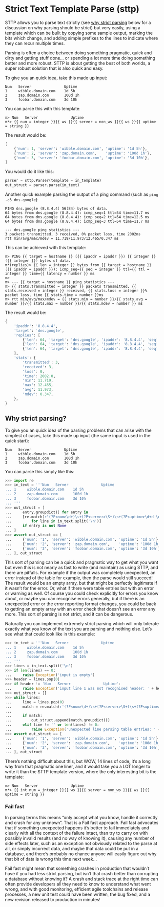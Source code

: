 # Strict Text Template Parse (sttp)

STTP allows you to parse text strictly (see [why strict parsing](#why-strict-parsing)
below for a discussion on why parsing should be strict) but very easily, using
a template which can be built by copying some sample output, marking the bits which
change, and adding simple prefixes to the lines to indicate where they can recur
multiple times.

Parsing is often a choice between doing something pragmatic, quick and
dirty and getting stuff done... or spending a lot more time doing something
better and more robust. STTP is about getting the best of both worlds, a
super robust solution that is also quick and easy.

To give you an quick idea, take this made up input:

```text
Num   Server               Uptime
1     wibble.domain.com    1d 5h
2     zap.domain.com       100d 1h
3     foobar.domain.com    3d 10h
```

You can parse this with this template:

```text
m> Num   Server               Uptime
m*> {{ num = integer }}{{ ws }}{{ server = non_ws }}{{ ws }}{{ uptime = string }}
```

The result would be:

```python
[
    {'num': 1, 'server': 'wibble.domain.com', 'uptime': '1d 5h'},
    {'num': 2, 'server': 'zap.domain.com',    'uptime': '100d 1h'},
    {'num': 3, 'server': 'foobar.domain.com', 'uptime': '3d 10h'},
]
```

You would do it like this:

```python
parser = sttp.Parser(template = in_template)
out_struct = parser.parse(in_text)
```

Another quick example parsing the output of a ping command (such as `ping -c3 dns.google`):

```text
PING dns.google (8.8.4.4) 56(84) bytes of data.
64 bytes from dns.google (8.8.4.4): icmp_seq=1 ttl=54 time=11.7 ms
64 bytes from dns.google (8.8.4.4): icmp_seq=2 ttl=54 time=12.5 ms
64 bytes from dns.google (8.8.4.4): icmp_seq=3 ttl=54 time=11.7 ms

--- dns.google ping statistics ---
3 packets transmitted, 3 received, 0% packet loss, time 2002ms
rtt min/avg/max/mdev = 11.719/11.973/12.465/0.347 ms
```

This can be achieved with this template:

```text
m> PING {{ target = hostname }} ({{ ipaddr = ipaddr }}) {{ integer }}({{ integer }}) bytes of data.
m*(replies)> {{ len = integer }} bytes from {{ target = hostname }} ({{ ipaddr = ipaddr }}): icmp_seq={{ seq = integer }} ttl={{ ttl = integer }} time={{ latency = number }} ms
m>
m> --- {{ target = hostname }} ping statistics ---
m> {{ stats.transmitted = integer }} packets transmitted, {{ stats.received = integer }} received, {{ stats.loss = integer }}% packet loss, time {{ stats.time = number }}ms
m> rtt min/avg/max/mdev = {{ stats.min = number }}/{{ stats.avg = number }}/{{ stats.max = number }}/{{ stats.mdev = number }} ms
```

The result would be:

```python
{
    'ipaddr': '8.8.4.4',
    'target': 'dns.google',
    'replies': [
        {'len': 64, 'target': 'dns.google', 'ipaddr': '8.8.4.4', 'seq': 1, 'ttl': 54, 'latency': 11.7},
        {'len': 64, 'target': 'dns.google', 'ipaddr': '8.8.4.4', 'seq': 2, 'ttl': 54, 'latency': 12.5},
        {'len': 64, 'target': 'dns.google', 'ipaddr': '8.8.4.4', 'seq': 3, 'ttl': 54, 'latency': 11.7},
    ],
    'stats': {
        'transmitted': 3,
        'received': 3,
        'loss': 0,
        'time': 2002.0,
        'min': 11.719,
        'max': 12.465,
        'avg': 11.973,
        'mdev': 0.347,
    },
}
```

## Why strict parsing?

To give you an quick idea of the parsing problems that can arise with the simplest of
cases, take this made up input (the same input is used in the quick start):

```text
Num   Server               Uptime
1     wibble.domain.com    1d 5h
2     zap.domain.com       100d 1h
3     foobar.domain.com    3d 10h
```

You can parse this simply like this:

```python
>>> import re
>>> in_text = '''Num   Server               Uptime
... 1     wibble.domain.com    1d 5h
... 2     zap.domain.com       100d 1h
... 3     foobar.domain.com    3d 10h
... '''
>>> out_struct = [
...     entry.groupdict() for entry in
...     [re.match(r'(?P<num>\d+)\s+(?P<server>\S+)\s+(?P<uptime>\d+d \d+h)', line)
...         for line in in_text.split('\n')]
...     if entry is not None
... ]
>>> assert out_struct == [
...     {'num': '1', 'server': 'wibble.domain.com', 'uptime': '1d 5h'},
...     {'num': '2', 'server': 'zap.domain.com',    'uptime': '100d 1h'},
...     {'num': '3', 'server': 'foobar.domain.com', 'uptime': '3d 10h'}
... ], out_struct
```

This sort of parsing can be a quick and pragmatic way to get what you want but even this is not
nearly as fast to write (and maintain) as using STTP, and there are pitfalls. For example if
the output was completely unexpected, an error instead of the table for example, then the parse
would still succeed! The result would be an empty array, but that might be perfectly legitimate
if it wasn’t for the error. Or, what if there were table entries but with an error or warning as
well. Of course you could check explicitly for errors you know about, or maybe you can recognise
errors generally, but if there is an unexpected error or the error reporting format changes, you
could be back to getting an empty array with an error check that doesn’t see an error any more.
This sort of parsing is not strict, and it can be dangerous.

Naturally you can implement extremely strict parsing which will only tolerate exactly what you
know of the text you are parsing and nothing else. Let’s see what that could look like in this
example:

```python
>>> in_text = '''Num   Server               Uptime
... 1     wibble.domain.com    1d 5h
... 2     zap.domain.com       100d 1h
... 3     foobar.domain.com    3d 10h
... '''
>>> lines = in_text.split('\n')
>>> if len(lines) == 0:
...     raise Exception('input is empty')
>>> header = lines.pop(0)
>>> if header != 'Num   Server               Uptime':
...     raise Exception('input line 1 was not recognised header: ' + header)
>>> out_struct = []
>>> while lines:
...     line = lines.pop(0)
...     match = re.match(r'(?P<num>\d+)\s+(?P<server>\S+)\s+(?P<uptime>\d+d \d+h)', line)
...
...     if match:
...         out_struct.append(match.groupdict())
...     elif line != '' or len(lines) != 0:
...         raise Exception('unexpected line parsing table entries: ' + line)
>>> assert out_struct == [
...     {'num': '1', 'server': 'wibble.domain.com', 'uptime': '1d 5h'},
...     {'num': '2', 'server': 'zap.domain.com',    'uptime': '100d 1h'},
...     {'num': '3', 'server': 'foobar.domain.com', 'uptime': '3d 10h'}
... ], out_struct
```

There’s nothing difficult about this, but WOW, 14 lines of code, it’s a long way from that
pragmatic one liner, and it would take you a LOT longer to write it than the STTP template
version, where the only interesting bit is the template:

```text
m> Num   Server               Uptime
m*> {{ int num = integer }}{{ ws }}{{ server = non_ws }}{{ ws }}{{ uptime = string }}
```

### Fail fast

In parsing terms this means “only accept what you know, handle it correctly and crash for
any unknown”. That is a Fail fast approach. Fail fast advocates that if something unexpected
happens it’s better to fail immediately and clearly with all the context of the failure
intact, than try to carry on with possibly invalid results (and no way of knowing it), causing
any number of side effects later, such as an exception not obviously related to the parse at
all, or simply incorrect data, and maybe that data could be put in a database, and there’s
probably no chance anyone will easily figure out why that bit of data is wrong this time
next week…

Fail fast might mean that something crashes in production that wouldn’t have if you had less
strict parsing, but isn’t that crash better than corrupting a database without knowing it?
A crash and stack trace at the right time can often provide developers all they need to
know to understand what went wrong, and with good monitoring, efficient agile toolchains
and release processes, a new unit test could have been written, the bug fixed, and a new
revision released to production in minutes!

